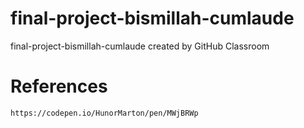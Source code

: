 # final-project-bismillah-cumlaude
final-project-bismillah-cumlaude created by GitHub Classroom


# References
```https://codepen.io/HunorMarton/pen/MWjBRWp```
